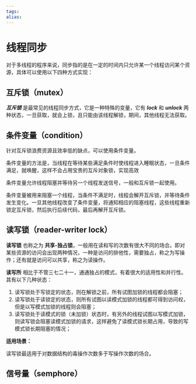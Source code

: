 ```yaml
---
tags: 
alias:
---
```

# 线程同步
对于多线程的程序来说，同步指的是在一定的时间内只允许某一个线程访问某个资源，具体可以使用以下四种方式实现：
## 互斥锁（mutex）
_**互斥锁**_ 是最常见的线程同步方式，它是一种特殊的变量，它有 _**lock**_ 和 _**unlock**_ 两种状态，一旦获取，就会上锁，且只能由该线程解锁，期间，其他线程无法获取。

## 条件变量（condition）
针对互斥锁浪费资源且效率低的缺点，可以使用条件变量。

条件变量的方法是，当线程在等待某些满足条件时使线程进入睡眠状态，一旦条件满足，就唤醒，这样不会占用宝贵的互斥对象锁，实现高效

条件变量允许线程阻塞并等待另一个线程发送信号，一般和互斥锁一起使用。

条件变量被用来阻塞一个线程，当条件不满足时，线程会解开互斥锁，并等待条件发生变化。一旦其他线程改变了条件变量，将通知相应的阻塞线程，这些线程重新锁定互斥锁，然后执行后续代码，最后再解开互斥锁。
## 读写锁（reader-writer lock）
**读写锁** 也称之为 **共享-独占锁**，一般用在读和写的次数有很大不同的场合。即对某些资源的访问会出现两种情况，一种是访问的排他性，需要独占，称之为写操作；还有就是访问可以共享，称之为读操作。

**读写所** 相比于不管三七二十一，通通独占的模式，有着很大的适用性和并行性。其有以下几种状态：

1.  读写锁处于写锁定的状态，则在解锁之前，所有试图加锁的线程都会阻塞；
2.  读写锁处于读锁定的状态，则所有试图以读模式加锁的线程都可得到访问权，但是以写模式加锁的线程则会阻塞；
3.  读写锁处于读模式的锁（未加锁）状态时，有另外的线程试图以写模式加锁，则读写锁会阻塞读模式加锁的请求，这样避免了读模式锁长期占用，导致的写模式锁长期阻塞的情况；

**适用场景：**

读写锁最适用于对数据结构的毒操作次数多于写操作次数的场合。
## 信号量（semphore）






